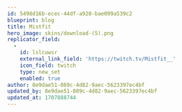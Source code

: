 ```yaml
---
id: 5498d16b-ecec-44df-a920-bae099a539c2
blueprint: blog
title: Mistfit
hero_image: skins/download-(5).png
replicator_field:
  -
    id: lslcuwsr
    external_link_field: 'https://twitch.tv/Mistfit__'
    icon_field: twitch
    type: new_set
    enabled: true
author: 8e9dae51-089c-4d82-9aec-5623397ec4bf
updated_by: 8e9dae51-089c-4d82-9aec-5623397ec4bf
updated_at: 1707888744
---
```

